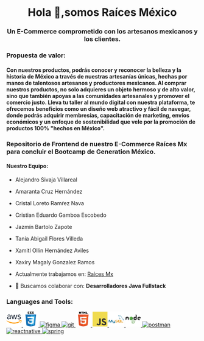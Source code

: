 <h1 align="center">Hola 👋,somos Raíces México</h1>
<h3 align="center">Un E-Commerce comprometido con los artesanos mexicanos y los clientes.</h3>

### Propuesta de valor:
<h4>
Con nuestros productos, podrás conocer y reconocer la belleza y la historia de México a través de nuestras artesanías únicas, hechas por manos de talentosos artesanos y productores mexicanos. Al comprar nuestros productos, no solo adquieres un objeto hermoso y de alto valor, sino que también apoyas a las comunidades artesanales y promover el comercio justo.
Lleva tu taller al mundo digital con nuestra plataforma, te ofrecemos beneficios como un diseño web atractivo y fácil de navegar, donde podrás adquirir membresías, capacitación de marketing, envíos económicos y un enfoque de sostenibilidad que vele por la promoción de productos 100% "hechos en México".
</h4>

### Repositorio de **Frontend** de nuestro E-Commerce Raíces Mx para concluir el Bootcamp de **Generation México**.

<h4>Nuestro Equipo:</h4>

- Alejandro Sivaja Villareal
- Amaranta Cruz Hernández
- Cristal Loreto Ramŕez Nava
- Cristian Eduardo Gamboa Escobedo
- Jazmín Bartolo Zapote
- Tania Abigail Flores Villeda
- Xamitl Ollin Hernández Aviles
- Xaxiry Magaly Gonzalez Ramos

- Actualmente trabajamos en: [Raíces Mx](https://asibajav.github.io/Raices-Ecommerce/src/inicio.html)

- 👯 Buscamos colaborar con: **Desarrolladores Java Fullstack**




<h3 align="left">Languages and Tools:</h3>
<p align="left"> <a href="https://aws.amazon.com" target="_blank" rel="noreferrer"> <img src="https://raw.githubusercontent.com/devicons/devicon/master/icons/amazonwebservices/amazonwebservices-original-wordmark.svg" alt="aws" width="40" height="40"/> </a> <a href="https://www.w3schools.com/css/" target="_blank" rel="noreferrer"> <img src="https://raw.githubusercontent.com/devicons/devicon/master/icons/css3/css3-original-wordmark.svg" alt="css3" width="40" height="40"/> </a> <a href="https://www.figma.com/" target="_blank" rel="noreferrer"> <img src="https://www.vectorlogo.zone/logos/figma/figma-icon.svg" alt="figma" width="40" height="40"/> </a> <a href="https://git-scm.com/" target="_blank" rel="noreferrer"> <img src="https://www.vectorlogo.zone/logos/git-scm/git-scm-icon.svg" alt="git" width="40" height="40"/> </a> <a href="https://www.w3.org/html/" target="_blank" rel="noreferrer"> <img src="https://raw.githubusercontent.com/devicons/devicon/master/icons/html5/html5-original-wordmark.svg" alt="html5" width="40" height="40"/> </a> <a href="https://developer.mozilla.org/en-US/docs/Web/JavaScript" target="_blank" rel="noreferrer"> <img src="https://raw.githubusercontent.com/devicons/devicon/master/icons/javascript/javascript-original.svg" alt="javascript" width="40" height="40"/> </a> <a href="https://www.mysql.com/" target="_blank" rel="noreferrer"> <img src="https://raw.githubusercontent.com/devicons/devicon/master/icons/mysql/mysql-original-wordmark.svg" alt="mysql" width="40" height="40"/> </a> <a href="https://nodejs.org" target="_blank" rel="noreferrer"> <img src="https://raw.githubusercontent.com/devicons/devicon/master/icons/nodejs/nodejs-original-wordmark.svg" alt="nodejs" width="40" height="40"/> </a> <a href="https://postman.com" target="_blank" rel="noreferrer"> <img src="https://www.vectorlogo.zone/logos/getpostman/getpostman-icon.svg" alt="postman" width="40" height="40"/> </a> <a href="https://reactnative.dev/" target="_blank" rel="noreferrer"> <img src="https://reactnative.dev/img/header_logo.svg" alt="reactnative" width="40" height="40"/> </a> <a href="https://spring.io/" target="_blank" rel="noreferrer"> <img src="https://www.vectorlogo.zone/logos/springio/springio-icon.svg" alt="spring" width="40" height="40"/> </a> </p>
